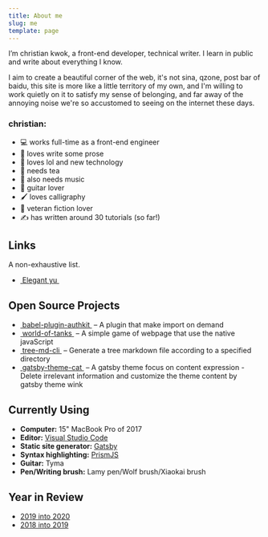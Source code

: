 ```yaml
---
title: About me
slug: me
template: page
---
```


I’m christian kwok, a front-end developer, technical writer. I learn in public and write about everything I know.

I aim to create a beautiful corner of the web, it's not sina, qzone, post bar of baidu, this site is more like a little territory of my own, and I'm willing to work quietly on it to satisfy my sense of belonging, and far away of the annoying noise we're so accustomed to seeing on the internet these days.

### christian:

- 💻 works full-time as a front-end engineer
- 📝 loves write some prose
- 👾 loves lol and new technology
- 🍵 needs tea
- 🎵 also needs music
- 🎸 guitar lover
- 🖌 loves calligraphy
- 📔 veteran fiction lover
- ✍️ has written around 30 tutorials (so far!)

## Links

A non-exhaustive list.

- <a href="https://elegantyu.github.io" target="_blank">&nbsp;Elegant yu&nbsp;</a>

## Open Source Projects
- <a target="_blank" href="https://github.com/justwink/babel-plugin-authkit">&nbsp;babel-plugin-authkit&nbsp;</a> – A plugin that make import on demand
- <a target="_blank" href="https://github.com/justwink/world-of-tanks">&nbsp;world-of-tanks&nbsp;</a> – A simple game of webpage that use the native javaScript
- <a target="_blank" href="https://github.com/justwink/tree-md-cli">&nbsp;tree-md-cli&nbsp;</a> – Generate a tree markdown file according to a specified directory
- <a target="_blank" href="https://github.com/justwink/gatsby-theme-cat">&nbsp;gatsby-theme-cat&nbsp;</a> – A gatsby theme focus on content expression - Delete irrelevant information and customize the theme content by gatsby theme wink

<!-- ## Music

Sometimes I sing and play guitar. I like to [record music]() in my spare time. Here are some. -->

## Currently Using

- **Computer:** 15" MacBook Pro of 2017
- **Editor:** [Visual Studio Code](https://code.visualstudio.com/)
- **Static site generator:** [Gatsby](https://gatsbyjs.org)
- **Syntax highlighting:** [PrismJS](http://prismjs.com/)
- **Guitar:** Tyma
- **Pen/Writing brush:** Lamy pen/Wolf brush/Xiaokai brush



## Year in Review

- [2019 into 2020](/2019-into-2020)
- [2018 into 2019](/2018-into-2019)

